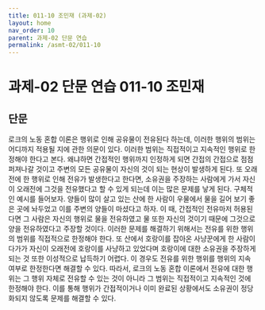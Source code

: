 ```yaml
---
title: 011-10 조민재 (과제-02)
layout: home
nav_order: 10
parent: 과제-02 단문 연습
permalink: /asmt-02/011-10
---
```


# 과제-02 단문 연습 011-10 조민재 

## 단문

로크의 노동 혼합 이론은 행위로 인해 공유물이 전유된다 하는데, 이러한 행위의 범위는 어디까지 적용될 지에 관한 의문이 있다. 이러한 범위는 직접적이고 지속적인 행위로 한정해야 한다고 본다. 왜냐하면 간접적인 행위까지 인정하게 되면 간접의 간접으로 점점 퍼져나갈 것이고 주변의 모든 공유물이 자신의 것이 되는 현상이 발생하게 된다. 또 오래전에 한 행위로 인해 전유가 발생한다고 한다면, 소유권을 주장하는 사람에게 가서 자신이 오래전에 그것을 전유했다고 할 수 있게 되는데 이는 많은 문제를 낳게 된다.  구체적인 예시를 들어보자. 양들이 많이 살고 있는 산에 한 사람이 우물에서 물을 길어 보기 좋은 곳에 놔두었고 이를 주변의 양들이 마셨다고 하자. 이 때, 간접적인 전유마저 허용된다면 그 사람은 자신의 행위로 물을 전유하였고 물 또한 자신의 것이기 때문에 그것으로 양을 전유하였다고 주장할 것이다. 이러한 문제를 해결하기 위해서는 전유를 위한 행위의 범위를 직접적으로 한정해야 한다. 또 산에서 호랑이를 잡아온 사냥꾼에게 한 사람이 다가가 자신이 오래전에 호랑이를 사냥하고 있었다며 호랑이에 대한 소유권을 주장하게 되는 것 또한 이성적으로 납득하기 어렵다. 이 경우도 전유를 위한 행위를 행위의 지속 여부로 한정한다면 해결할 수 있다.  따라서, 로크의 노동 혼합 이론에서 전유에 대한 행위는 그 행위 자체로 전유할 수 있는 것이 아니라 그 범위는 직접적이고 지속적인 것에 한정해야 한다.  이를 통해 행위가 간접적이거나 이미 완료된 상황에서도 소유권이 정당화되지 않도록 문제를 해결할 수 있다.













